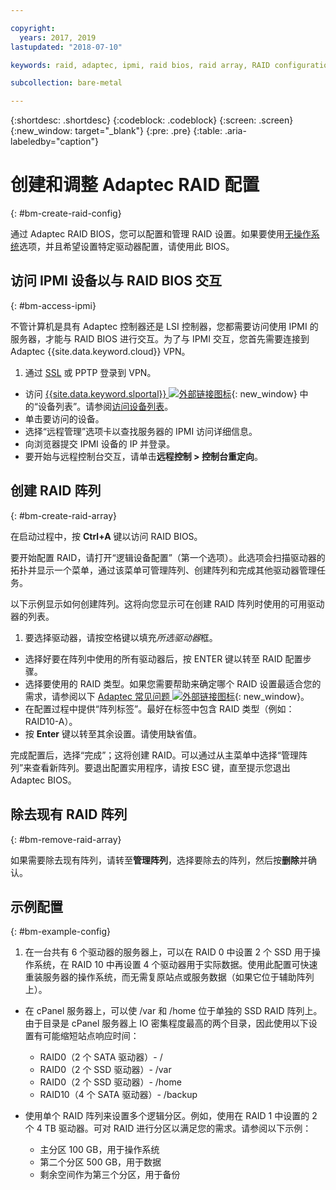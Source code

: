 ```yaml
---

copyright:
  years: 2017, 2019
lastupdated: "2018-07-10"

keywords: raid, adaptec, ipmi, raid bios, raid array, RAID configuration

subcollection: bare-metal

---
```


{:shortdesc: .shortdesc}
{:codeblock: .codeblock}
{:screen: .screen}
{:new_window: target="_blank"}
{:pre: .pre}
{:table: .aria-labeledby="caption"}

# 创建和调整 Adaptec RAID 配置
{: #bm-create-raid-config}

通过 Adaptec RAID BIOS，您可以配置和管理 RAID 设置。如果要使用[无操作系统](/docs/bare-metal?topic=bare-metal-the-no-os-option)选项，并且希望设置特定驱动器配置，请使用此 BIOS。

## 访问 IPMI 设备以与 RAID BIOS 交互
{: #bm-access-ipmi}

不管计算机是具有 Adaptec 控制器还是 LSI 控制器，您都需要访问使用 IPMI 的服务器，才能与 RAID BIOS 进行交互。为了与 IPMI 交互，您首先需要连接到 Adaptec {{site.data.keyword.cloud}} VPN。
1. 通过 [SSL](/docs/infrastructure/iaas-vpn?topic=VPN-setup-ssl-vpn-connections#setup-ssl-vpn-connections) 或 PPTP 登录到 VPN。
* 访问 [{{site.data.keyword.slportal}} ![外部链接图标](../icons/launch-glyph.svg "外部链接图标")](https://cloud.ibm.com/){: new_window} 中的“设备列表”。请参阅[访问设备列表](/docs/infrastructure/vsi?topic=virtual-servers-managing-virtual-servers)。
* 单击要访问的设备。
* 选择“远程管理”选项卡以查找服务器的 IPMI 访问详细信息。
* 向浏览器提交 IPMI 设备的 IP 并登录。
* 要开始与远程控制台交互，请单击**远程控制 > 控制台重定向**。

## 创建 RAID 阵列
{: #bm-create-raid-array}

在启动过程中，按 **Ctrl+A** 键以访问 RAID BIOS。

要开始配置 RAID，请打开“逻辑设备配置”（第一个选项）。此选项会扫描驱动器的拓扑并显示一个菜单，通过该菜单可管理阵列、创建阵列和完成其他驱动器管理任务。

以下示例显示如何创建阵列。这将向您显示可在创建 RAID 阵列时使用的可用驱动器的列表。

1. 要选择驱动器，请按空格键以填充*所选驱动器*框。
* 选择好要在阵列中使用的所有驱动器后，按 ENTER 键以转至 RAID 配置步骤。
* 选择要使用的 RAID 类型。如果您需要帮助来确定哪个 RAID 设置最适合您的需求，请参阅以下 [Adaptec 常见问题 ![外部链接图标](../icons/launch-glyph.svg "外部链接图标")](http://www.adaptec.com/en-us/_common/compatibility/_education/raid_level_compar_wp.htm){: new_window}。
* 在配置过程中提供“阵列标签”。最好在标签中包含 RAID 类型（例如：RAID10-A）。
* 按 **Enter** 键以转至其余设置。请使用缺省值。

完成配置后，选择“完成”；这将创建 RAID。可以通过从主菜单中选择“管理阵列”来查看新阵列。要退出配置实用程序，请按 ESC 键，直至提示您退出 Adaptec BIOS。

## 除去现有 RAID 阵列
{: #bm-remove-raid-array}

如果需要除去现有阵列，请转至**管理阵列**，选择要除去的阵列，然后按**删除**并确认。

## 示例配置
{: #bm-example-config}

1. 在一台共有 6 个驱动器的服务器上，可以在 RAID 0 中设置 2 个 SSD 用于操作系统，在 RAID 10 中再设置 4 个驱动器用于实际数据。使用此配置可快速重装服务器的操作系统，而无需复原站点或服务数据（如果它位于辅助阵列上）。

* 在 cPanel 服务器上，可以使 /var 和 /home 位于单独的 SSD RAID 阵列上。由于目录是 cPanel 服务器上 IO 密集程度最高的两个目录，因此使用以下设置有可能缩短站点响应时间：
  * RAID0（2 个 SATA 驱动器）- /
  * RAID0（2 个 SSD 驱动器）- /var
  * RAID0（2 个 SSD 驱动器）- /home
  * RAID10（4 个 SATA 驱动器）- /backup

* 使用单个 RAID 阵列来设置多个逻辑分区。例如，使用在 RAID 1 中设置的 2 个 4 TB 驱动器。可对 RAID 进行分区以满足您的需求。请参阅以下示例：
  * 主分区 100 GB，用于操作系统
  * 第二个分区 500 GB，用于数据
  * 剩余空间作为第三个分区，用于备份

